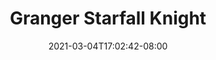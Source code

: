 ---
title: "Granger Starfall Knight"
date: 2021-03-04T17:02:42-08:00
slug: granger-starfall-knight
draft: false
type: wallpaper
layout: wallpaper
heroname: granger
wallpaper:
- 0.jpg
---
